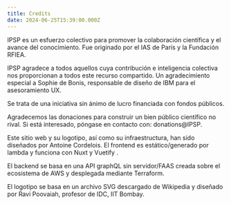 ```yaml
---
title: Credits
date: 2024-06-25T15:39:00.000Z
---
```

IPSP es un esfuerzo colectivo para promover la colaboración científica y el avance del conocimiento. Fue originado por el IAS de París y la Fundación RFIEA.

IPSP agradece a todos aquellos cuya contribución e inteligencia colectiva nos proporcionan a todos este recurso compartido. Un agradecimiento especial a Sophie de Bonis, responsable de diseño de IBM para el asesoramiento UX.

Se trata de una iniciativa sin ánimo de lucro financiada con fondos públicos.

Agradecemos las donaciones para construir un bien público científico no rival. Si está interesado, póngase en contacto con: donations@IPSP.

Este sitio web y su logotipo, así como su infraestructura, han sido diseñados por Antoine Cordelois. El frontend es estático/generado por lambda y funciona con Nuxt y Vuetify .

El backend se basa en una API graphQL sin servidor/FAAS creada sobre el ecosistema de AWS y desplegada mediante Terraform.

El logotipo se basa en un archivo SVG descargado de Wikipedia y diseñado por Ravi Poovaiah, profesor de IDC, IIT Bombay.
